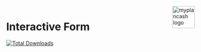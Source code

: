 <a href="https://www.myplancash.com/">
    <img src="https://user-images.githubusercontent.com/64751892/95787575-693ef880-0c9f-11eb-98fe-d3c9957b412c.png" alt="myplancash logo" title="myplancash" align="right" height="60" />
</a>

# Interactive Form

[![Total Downloads](https://user-images.githubusercontent.com/64751892/95788293-def79400-0ca0-11eb-9902-8d3d6fb9820d.png)](https://www.myplancash.com/)
